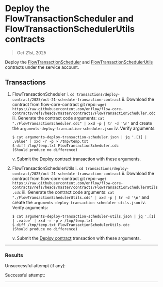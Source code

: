 # Deploy the FlowTransactionScheduler and FlowTransactionSchedulerUtils contracts

> Oct 21st, 2025

Deploy the [FlowTransactionScheduler](https://github.com/onflow/flow-core-contracts/blob/master/contracts/FlowTransactionScheduler.cdc) and [FlowTransactionSchedulerUtils](https://github.com/onflow/flow-core-contracts/blob/master/contracts/FlowTransactionSchedulerUtils.cdc) contracts under the service account.

## Transactions
1. FlowTransactionScheduler
   i. `cd transactions/deploy-contract/2025/oct-21-schedule-transaction-contract`
   ii. Download the contract from flow-core-contract git repo: `wget https://raw.githubusercontent.com/onflow/flow-core-contracts/refs/heads/master/contracts/FlowTransactionScheduler.cdc`
   iii. Generate the contract code arguments: `cat "./FlowTransactionScheduler.cdc" | xxd -p | tr -d '\n'` and create the `arguments-deploy-transaction-scheduler.json`
   iv. Verify arguments:
   ```
   $ cat arguments-deploy-transaction-scheduler.json | jq '.[1] | .value' | xxd -r -p > /tmp/temp.txt
   $ diff /tmp/temp.txt FlowTransactionScheduler.cdc
   (Should produce no difference)
   ```
   v. Submit the [Deploy contract](../../../../templates/deploy_contract.cdc) transaction with these arguments.

2. FlowTransactionSchedulerUtils
   i. `cd transactions/deploy-contract/2025/oct-21-schedule-transaction-contract`
   ii. Download the contract from flow-core-contract git repo: `wget https://raw.githubusercontent.com/onflow/flow-core-contracts/refs/heads/master/contracts/FlowTransactionSchedulerUtils.cdc`
   iii. Generate the contract code arguments: `cat "./FlowTransactionSchedulerUtils.cdc" | xxd -p | tr -d '\n'` and create the `arguments-deploy-transaction-scheduler-utils.json`
   iv. Verify arguments:
   ```
   $ cat arguments-deploy-transaction-scheduler-utils.json | jq '.[1] | .value' | xxd -r -p > /tmp/temp.txt
   $ diff /tmp/temp.txt FlowTransactionSchedulerUtils.cdc
   (Should produce no difference)
   ```
   v. Submit the [Deploy contract](../../../../templates/deploy_contract.cdc) transaction with these arguments.

___

### Results

Unsuccessful attempt (if any):

Successful attempt:

___


